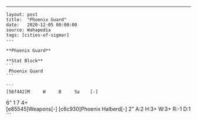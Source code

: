 ---
    layout: post
    title:  "Phoenix Guard"
    date:   2020-12-05 00:00:00
    source: Wahapedia
    tags: [cities-of-sigmar]
    ---
    
    **Phoenix Guard**
    
    **Stat Block**
    ```
     Phoenix Guard
    ```
    
    ```
    [56f442]M     W     B     Sa    [-]
6"    1     7     4+    
[e85545]Weapons[-]
[c6c930]Phoenix Halberd[-]
2"     A:2    H:3+   W:3+   R:-1   D:1   
    ```
    
    
    